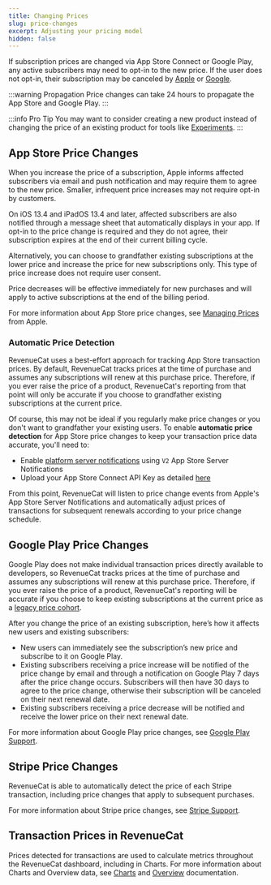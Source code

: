 ```yaml
---
title: Changing Prices
slug: price-changes
excerpt: Adjusting your pricing model
hidden: false
---
```


If subscription prices are changed via App Store Connect or Google Play, any active subscribers may need to opt-in to the new price. If the user does not opt-in, their subscription may be canceled by [Apple](https://help.apple.com/app-store-connect/#/devc9870599e) or [Google](https://support.google.com/googleplay/android-developer/answer/140504?hl=en).

:::warning Propagation
Price changes can take 24 hours to propagate the App Store and Google Play.
:::

:::info Pro Tip
You may want to consider creating a new product instead of changing the price of an existing product for tools like [Experiments](/tools/experiments-v1).
:::

## App Store Price Changes

When you increase the price of a subscription, Apple informs affected subscribers via email and push notification and may require them to agree to the new price. Smaller, infrequent price increases may not require opt-in by customers.

On iOS 13.4 and iPadOS 13.4 and later, affected subscribers are also notified through a message sheet that automatically displays in your app. If opt-in to the price change is required and they do not agree, their subscription expires at the end of their current billing cycle.

Alternatively, you can choose to grandfather existing subscriptions at the lower price and increase the price for new subscriptions only. This type of price increase does not require user consent.

Price decreases will be effective immediately for new purchases and will apply to active subscriptions at the end of the billing period.

For more information about App Store price changes, see [Managing Prices](https://developer.apple.com/app-store/subscriptions/#managing-prices-for-existing-subscribers) from Apple.

### Automatic Price Detection

RevenueCat uses a best-effort approach for tracking App Store transaction prices. By default, RevenueCat tracks prices at the time of purchase and assumes any subscriptions will renew at this purchase price. Therefore, if you ever raise the price of a product, RevenueCat's reporting from that point will only be accurate if you choose to grandfather existing subscriptions at the current price.

Of course, this may not be ideal if you regularly make price changes or you don't want to grandfather your existing users. To enable **automatic price detection** for App Store price changes to keep your transaction price data accurate, you'll need to:

- Enable [platform server notifications](/platform-resources/server-notifications/apple-server-notifications) using `V2` App Store Server Notifications
- Upload your App Store Connect API Key as detailed [here](/service-credentials/itunesconnect-app-specific-shared-secret/app-store-connect-api-key-configuration)

From this point, RevenueCat will listen to price change events from Apple's App Store Server Notifications and automatically adjust prices of transactions for subsequent renewals according to your price change schedule.

## Google Play Price Changes

Google Play does not make individual transaction prices directly available to developers, so RevenueCat tracks prices at the time of purchase and assumes any subscriptions will renew at this purchase price. Therefore, if you ever raise the price of a product, RevenueCat's reporting will be accurate if you choose to keep existing subscriptions at the current price as a [legacy price cohort](https://developer.android.com/google/play/billing/price-changes#existing).

After you change the price of an existing subscription, here’s how it affects new users and existing subscribers:

- New users can immediately see the subscription’s new price and subscribe to it on Google Play.
- Existing subscribers receiving a price increase will be notified of the price change by email and through a notification on Google Play 7 days after the price change occurs. Subscribers will then have 30 days to agree to the price change, otherwise their subscription will be canceled on their next renewal date.
- Existing subscribers receiving a price decrease will be notified and receive the lower price on their next renewal date.

For more information about Google Play price changes, see [Google Play Support](https://support.google.com/googleplay/android-developer/answer/140504?hl=en).

## Stripe Price Changes

RevenueCat is able to automatically detect the price of each Stripe transaction, including price changes that apply to subsequent purchases.

For more information about Stripe price changes, see [Stripe Support](https://stripe.com/docs/billing/subscriptions/change).

## Transaction Prices in RevenueCat

Prices detected for transactions are used to calculate metrics throughout the RevenueCat dashboard, including in Charts. For more information about Charts and Overview data, see [Charts](/dashboard-and-metrics/charts) and [Overview](/dashboard-and-metrics/overview) documentation.
